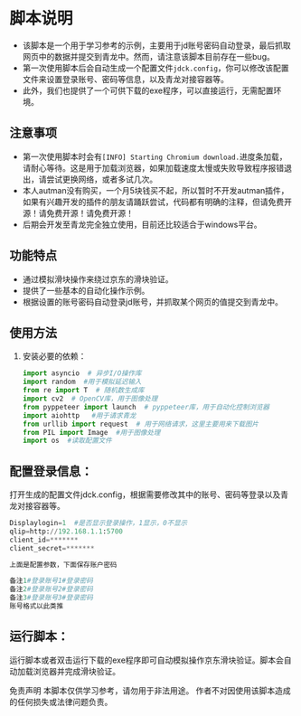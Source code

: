 # 脚本说明

- 该脚本是一个用于学习参考的示例，主要用于jd账号密码自动登录，最后抓取网页中的数据并提交到青龙中。然而，请注意该脚本目前存在一些bug。
- 第一次使用脚本后会自动生成一个配置文件`jdck.config`，你可以修改该配置文件来设置登录账号、密码等信息，以及青龙对接容器等。
- 此外，我们也提供了一个可供下载的exe程序，可以直接运行，无需配置环境。

## 注意事项

- 第一次使用脚本时会有`[INFO] Starting Chromium download.`进度条加载，请耐心等待。这是用于加载浏览器，如果加载速度太慢或失败导致程序报错退出，请尝试更换网络，或者多试几次。
- 本人autman没有购买，一个月5块钱买不起，所以暂时不开发autman插件，如果有兴趣开发的插件的朋友请踊跃尝试，代码都有明确的注释，但请免费开源！请免费开源！请免费开源！
- 后期会开发至青龙完全独立使用，目前还比较适合于windows平台。

## 功能特点

- 通过模拟滑块操作来绕过京东的滑块验证。
- 提供了一些基本的自动化操作示例。
- 根据设置的账号密码自动登录jd账号，并抓取某个网页的值提交到青龙中。

## 使用方法

1. 安装必要的依赖：
   ```python
   import asyncio  # 异步I/O操作库
   import random  #用于模拟延迟输入
   from re import T  # 随机数生成库
   import cv2  # OpenCV库，用于图像处理
   from pyppeteer import launch  # pyppeteer库，用于自动化控制浏览器
   import aiohttp   #用于请求青龙
   from urllib import request  # 用于网络请求，这里主要用来下载图片
   from PIL import Image  #用于图像处理
   import os  #读取配置文件
   ```

## 配置登录信息：
打开生成的配置文件jdck.config，根据需要修改其中的账号、密码等登录以及青龙对接容器等。
   ```python
Displaylogin=1  #是否显示登录操作，1显示，0不显示
qlip=http://192.168.1.1:5700
client_id=*******
client_secret=*******

上面是配置参数，下面保存账户密码

备注1#登录账号1#登录密码
备注2#登录账号2#登录密码
备注3#登录账号3#登录密码
账号格式以此类推
   ```

## 运行脚本：
运行脚本或者双击运行下载的exe程序即可自动模拟操作京东滑块验证。脚本会自动加载浏览器并完成滑块验证。

免责声明
本脚本仅供学习参考，请勿用于非法用途。
作者不对因使用该脚本造成的任何损失或法律问题负责。
